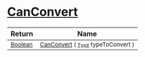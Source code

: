 # [CanConvert](./NetCoreClassifierConverter-100664108.md)



| Return | Name | 
| --- | --- | 
| <sub>[Boolean](https://docs.microsoft.com/en-us/dotnet/api/System.Boolean)</sub>| <sub>[CanConvert](./NetCoreClassifierConverter-100664108.md) ( [`Type`](https://docs.microsoft.com/en-us/dotnet/api/System.Type) typeToConvert )</sub>| <br>


